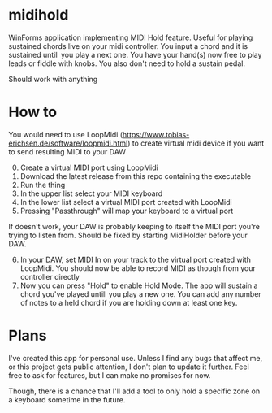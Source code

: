 # midihold

WinForms application implementing MIDI Hold feature. Useful for playing sustained chords live on your midi controller. You input a chord and it is sustained untill you play a next one. You have your hand(s) now free to play leads or fiddle with knobs. You also don't need to hold a sustain pedal.

Should work with anything

# How to

You would need to use LoopMidi (https://www.tobias-erichsen.de/software/loopmidi.html) to create virtual midi device if you want to send resulting MIDI to your DAW

0. Create a virtual MIDI port using LoopMidi
1. Download the latest release from this repo containing the executable
2. Run the thing
3. In the upper list select your MIDI keyboard
4. In the lower list select a virtual MIDI port created with LoopMidi
5. Pressing "Passthrough" will map your keyboard to a virtual port

If doesn't work, your DAW is probably keeping to itself the MIDI port you're trying to listen from. Should be fixed by starting MidiHolder before your DAW.

6. In your DAW, set MIDI In on your track to the virtual port created with LoopMidi. You should now be able to record MIDI as though from your controller directly
7. Now you can press "Hold" to enable Hold Mode. The app will sustain a chord you've played untill you play a new one. You can add any number of notes to a held chord if you are holding down at least one key.

# Plans

I've created this app for personal use. Unless I find any bugs that affect me, or this project gets public attention, I don't plan to update it further. Feel free to ask for features, but I can make no promises for now.

Though, there is a chance that I'll add a tool to only hold a specific zone on a keyboard sometime in the future.
